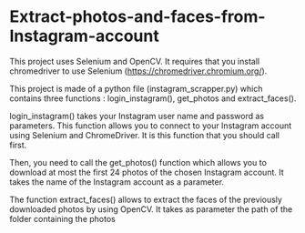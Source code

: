# Extract-photos-and-faces-from-Instagram-account
This project uses Selenium and OpenCV. It requires that you install chromedriver to use Selenium (https://chromedriver.chromium.org/).

This project is made of a python file (instagram_scrapper.py) which contains three functions : login_instagram(), get_photos and extract_faces().

login_instagram() takes your Instagram user name and password as parameters. This function allows you to connect to your Instagram account using Selenium and ChromeDriver. It is this function that you should call first.

Then, you need to call the get_photos() function which allows you to download at most the first 24 photos of the chosen Instagram account. It takes the name of the Instagram account as a parameter.

The function extract_faces() allows to extract the faces of the previously downloaded photos by using OpenCV. It takes as parameter the path of the folder containing the photos
